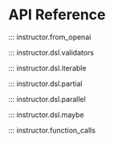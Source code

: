 # API Reference

::: instructor.from_openai

::: instructor.dsl.validators

::: instructor.dsl.iterable

::: instructor.dsl.partial

::: instructor.dsl.parallel

::: instructor.dsl.maybe

::: instructor.function_calls